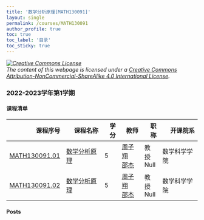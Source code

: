 ```yaml
---
title: '数学分析原理[MATH130091]'
layout: single
permalink: /courses/MATH130091
author_profile: true
toc: true
toc_label: '目录'
toc_sticky: true
---
```



<div class='notice--warning'>
	<p><i><a rel='license' href='http://creativecommons.org/licenses/by-nc-sa/4.0/'><img alt='Creative Commons License' style='border-width:0' src='https://i.creativecommons.org/l/by-nc-sa/4.0/88x31.png' /></a><br /> The content of this webpage is licensed under a <a rel='license' href='http://creativecommons.org/licenses/by-nc-sa/4.0/'>Creative Commons Attribution-NonCommercial-ShareAlike 4.0 International License</a>.</i></p>
</div>

### 2022-2023学年第1学期


#### 课程清单

<div style='text-align: center;' id='MATH130091_2223F'> <table id='MATH130091_2223F_table'>
  <thead>
    <tr style="text-align: right;">
      <th>课程序号</th>
      <th>课程名称</th>
      <th>学分</th>
      <th>教师</th>
      <th>职称</th>
      <th>开课院系</th>
    </tr>
  </thead>
  <tbody>
    <tr>
      <td><a href='https://fdu-math.github.io/courses/class-id/MATH130091-01'>MATH130091.01</a></td>
      <td><a href='https://fdu-math.github.io/courses/MATH130091'>数学分析原理</a></td>
      <td>5</td>
      <td><a href='https://fdu-math.github.io/teachers/周子翔'>周子翔</a><br /><a href='https://fdu-math.github.io/teachers/邵杰'>邵杰</a></td>
      <td>教授<br />Null</td>
      <td>数学科学学院</td>
    </tr>
    <tr>
      <td><a href='https://fdu-math.github.io/courses/class-id/MATH130091-02'>MATH130091.02</a></td>
      <td><a href='https://fdu-math.github.io/courses/MATH130091'>数学分析原理</a></td>
      <td>5</td>
      <td><a href='https://fdu-math.github.io/teachers/周子翔'>周子翔</a><br /><a href='https://fdu-math.github.io/teachers/邵杰'>邵杰</a></td>
      <td>教授<br />Null</td>
      <td>数学科学学院</td>
    </tr>
  </tbody>
</table></div>

#### Posts


